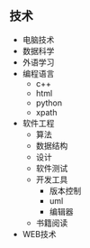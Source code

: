 ## 技术

- 电脑技术
- 数据科学
- 外语学习
- 编程语言
  - c++
  - html
  - python
  - xpath
- 软件工程
  - 算法
  - 数据结构
  - 设计
  - 软件测试
  - 开发工具
    - 版本控制
    - uml
    - 编辑器
  - 书籍阅读
- WEB技术
